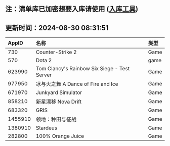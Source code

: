 ## 注：清单库已加密想要入库请使用 ([入库工具](https://github.com/BlankTMing/ManifestAutoUpdate/releases))

## 更新时间：2024-08-30 08:31:51
| AppID | 名称 | 类型  |
| :-------------------- | :----------------------------- | :----------- |
| 730 | Counter-Strike 2| Game |
| 570 | Dota 2| game |
| 623990 | Tom Clancy's Rainbow Six Siege - Test Server| Game |
| 977950 | 冰与火之舞 A Dance of Fire and Ice| Game |
| 671970 | Junkyard Simulator| Game |
| 858210 | 新星漂移 Nova Drift| Game |
| 683320 | GRIS| Game |
| 1455910 | 领地：种田与征战| Game |
| 1380910 | Stardeus| Game |
| 282800 | 100% Orange Juice| Game |
